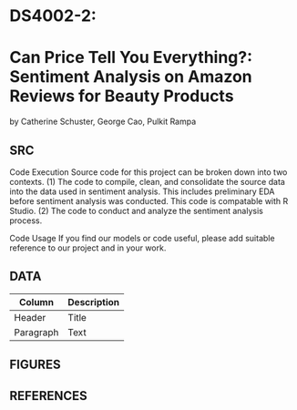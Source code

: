 # DS4002-2: 
# Can Price Tell You Everything?: Sentiment Analysis on Amazon Reviews for Beauty Products
by Catherine Schuster, George Cao, Pulkit Rampa

## SRC
Code Execution
Source code for this project can be broken down into two contexts. (1) The code to compile, clean, and consolidate the source data into the data used in sentiment analysis. This includes preliminary EDA before sentiment analysis was conducted. This code is compatable with R Studio. (2) The code to conduct and analyze the sentiment analysis process.

Code Usage
If you find our models or code useful, please add suitable reference to our project and in your work.

## DATA
| Column      | Description |
| ----------- | ----------- |
| Header      | Title       |
| Paragraph   | Text        |

## FIGURES

## REFERENCES
